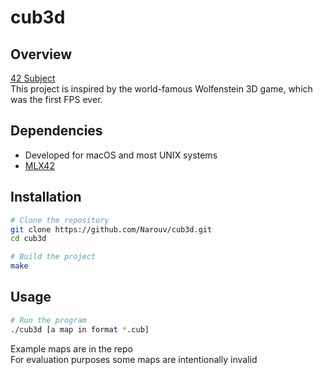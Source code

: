 # cub3d

## Overview
[42 Subject](https://cdn.intra.42.fr/pdf/pdf/129959/en.subject.pdf)  
This project is inspired by the world-famous Wolfenstein 3D game, which was the first FPS ever.

## Dependencies
- Developed for macOS and most UNIX systems
- [MLX42](https://github.com/codam-coding-college/MLX42)

## Installation
```sh
# Clone the repository
git clone https://github.com/Narouv/cub3d.git
cd cub3d

# Build the project
make
```

## Usage
```sh
# Run the program
./cub3d [a map in format *.cub]
```
Example maps are in the repo  
For evaluation purposes some maps are intentionally invalid
